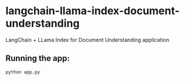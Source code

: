 # langchain-llama-index-document-understanding
LangChain + LLama Index for Document Understanding application

## Running the app: 
```
python app.py
```
